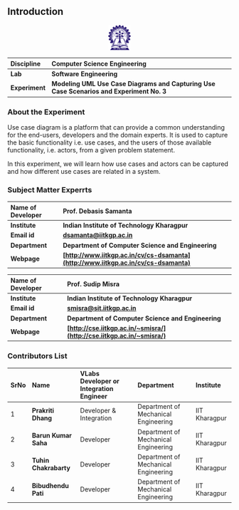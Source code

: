 ## Introduction

<div align="center">
<img src="experiment/images/iitkgp.png" width="10%">
</div>

<b>Discipline | <b> Computer Science  Engineering
:--|:--|
<b> Lab | <b> **Software Engineering**
<b> Experiment|     <b> **Modeling UML Use Case Diagrams and Capturing Use Case Scenarios and Experiment No. 3**


### About the Experiment 
Use case diagram is a platform that can provide a common understanding for the end-users, developers and the domain experts. It is used to capture the basic functionality i.e. use cases, and the users of those available functionality, i.e. actors, from a given problem statement.

In this experiment, we will learn how use cases and actors can be captured and how different use cases are related in a system.



### Subject Matter Experrts 

<!--Fill a brief description of this experiment here-->

<b>Name of Developer | <b> **Prof. Debasis Samanta**
:--|:--|
<b> Institute | <b>  **Indian Institute of Technology Kharagpur**
<b> Email id|     <b>  **dsamanta@iitkgp.ac.in**
<b> Department |  **Department of Computer Science and Engineering**
<b>Webpage| <b> [http://www.iitkgp.ac.in/cv/cs-dsamanta](http://www.iitkgp.ac.in/cv/cs-dsamanta)

<b>Name of Developer | <b> **Prof. Sudip Misra**
:--|:--|
<b> Institute | <b>  **Indian Institute of Technology Kharagpur**
<b> Email id|     <b>  **smisra@sit.iitkgp.ac.in**
<b> Department |  **Department of Computer Science and Engineering**
<b>Webpage| <b> [http://cse.iitkgp.ac.in/~smisra/](http://cse.iitkgp.ac.in/~smisra/)


### Contributors List

SrNo | Name | VLabs Developer or Integration Engineer | Department| Institute
:--|:--|:--|:--|:--|
1 | **Prakriti Dhang** | Developer & Integration |  Department of Mechanical Engineering | IIT Kharagpur |
2 | **Barun Kumar Saha** | Developer |  Department of Mechanical Engineering | IIT Kharagpur | 
3 | **Tuhin Chakrabarty** | Developer |  Department of Mechanical Engineering | IIT Kharagpur | 
4 | **Bibudhendu Pati** | Developer |  Department of Mechanical Engineering | IIT Kharagpur | 


